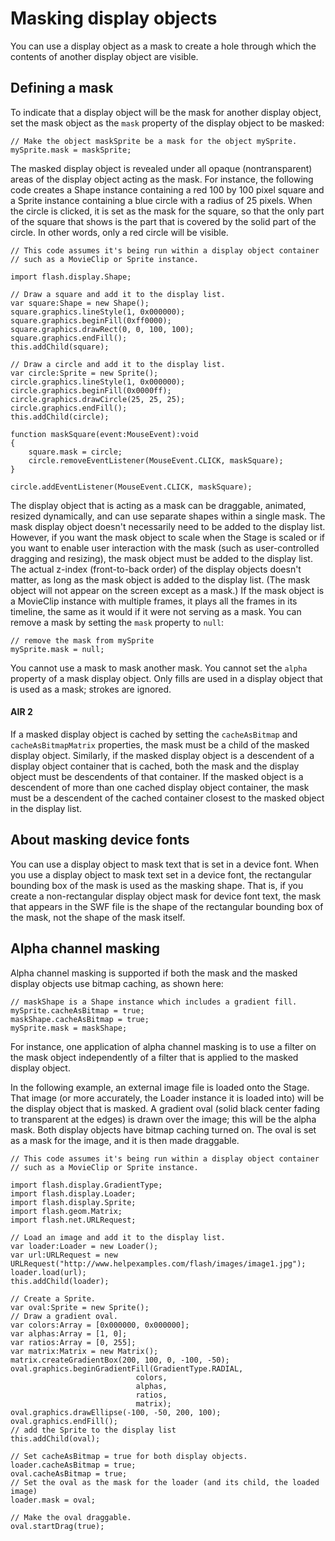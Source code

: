 # Masking display objects

You can use a display object as a mask to create a hole through which the
contents of another display object are visible.

## Defining a mask

To indicate that a display object will be the mask for another display object,
set the mask object as the `mask` property of the display object to be masked:

    // Make the object maskSprite be a mask for the object mySprite.
    mySprite.mask = maskSprite;

The masked display object is revealed under all opaque (nontransparent) areas of
the display object acting as the mask. For instance, the following code creates
a Shape instance containing a red 100 by 100 pixel square and a Sprite instance
containing a blue circle with a radius of 25 pixels. When the circle is clicked,
it is set as the mask for the square, so that the only part of the square that
shows is the part that is covered by the solid part of the circle. In other
words, only a red circle will be visible.

    // This code assumes it's being run within a display object container
    // such as a MovieClip or Sprite instance.

    import flash.display.Shape;

    // Draw a square and add it to the display list.
    var square:Shape = new Shape();
    square.graphics.lineStyle(1, 0x000000);
    square.graphics.beginFill(0xff0000);
    square.graphics.drawRect(0, 0, 100, 100);
    square.graphics.endFill();
    this.addChild(square);

    // Draw a circle and add it to the display list.
    var circle:Sprite = new Sprite();
    circle.graphics.lineStyle(1, 0x000000);
    circle.graphics.beginFill(0x0000ff);
    circle.graphics.drawCircle(25, 25, 25);
    circle.graphics.endFill();
    this.addChild(circle);

    function maskSquare(event:MouseEvent):void
    {
        square.mask = circle;
        circle.removeEventListener(MouseEvent.CLICK, maskSquare);
    }

    circle.addEventListener(MouseEvent.CLICK, maskSquare);

The display object that is acting as a mask can be draggable, animated, resized
dynamically, and can use separate shapes within a single mask. The mask display
object doesn't necessarily need to be added to the display list. However, if you
want the mask object to scale when the Stage is scaled or if you want to enable
user interaction with the mask (such as user-controlled dragging and resizing),
the mask object must be added to the display list. The actual z-index
(front-to-back order) of the display objects doesn't matter, as long as the mask
object is added to the display list. (The mask object will not appear on the
screen except as a mask.) If the mask object is a MovieClip instance with
multiple frames, it plays all the frames in its timeline, the same as it would
if it were not serving as a mask. You can remove a mask by setting the `mask`
property to `null`:

    // remove the mask from mySprite
    mySprite.mask = null;

You cannot use a mask to mask another mask. You cannot set the `alpha` property
of a mask display object. Only fills are used in a display object that is used
as a mask; strokes are ignored.

#### AIR 2

If a masked display object is cached by setting the `cacheAsBitmap` and
`cacheAsBitmapMatrix` properties, the mask must be a child of the masked display
object. Similarly, if the masked display object is a descendent of a display
object container that is cached, both the mask and the display object must be
descendents of that container. If the masked object is a descendent of more than
one cached display object container, the mask must be a descendent of the cached
container closest to the masked object in the display list.

## About masking device fonts

You can use a display object to mask text that is set in a device font. When you
use a display object to mask text set in a device font, the rectangular bounding
box of the mask is used as the masking shape. That is, if you create a
non-rectangular display object mask for device font text, the mask that appears
in the SWF file is the shape of the rectangular bounding box of the mask, not
the shape of the mask itself.

## Alpha channel masking

Alpha channel masking is supported if both the mask and the masked display
objects use bitmap caching, as shown here:

    // maskShape is a Shape instance which includes a gradient fill.
    mySprite.cacheAsBitmap = true;
    maskShape.cacheAsBitmap = true;
    mySprite.mask = maskShape;

For instance, one application of alpha channel masking is to use a filter on the
mask object independently of a filter that is applied to the masked display
object.

In the following example, an external image file is loaded onto the Stage. That
image (or more accurately, the Loader instance it is loaded into) will be the
display object that is masked. A gradient oval (solid black center fading to
transparent at the edges) is drawn over the image; this will be the alpha mask.
Both display objects have bitmap caching turned on. The oval is set as a mask
for the image, and it is then made draggable.

    // This code assumes it's being run within a display object container
    // such as a MovieClip or Sprite instance.

    import flash.display.GradientType;
    import flash.display.Loader;
    import flash.display.Sprite;
    import flash.geom.Matrix;
    import flash.net.URLRequest;

    // Load an image and add it to the display list.
    var loader:Loader = new Loader();
    var url:URLRequest = new URLRequest("http://www.helpexamples.com/flash/images/image1.jpg");
    loader.load(url);
    this.addChild(loader);

    // Create a Sprite.
    var oval:Sprite = new Sprite();
    // Draw a gradient oval.
    var colors:Array = [0x000000, 0x000000];
    var alphas:Array = [1, 0];
    var ratios:Array = [0, 255];
    var matrix:Matrix = new Matrix();
    matrix.createGradientBox(200, 100, 0, -100, -50);
    oval.graphics.beginGradientFill(GradientType.RADIAL,
                                colors,
                                alphas,
                                ratios,
                                matrix);
    oval.graphics.drawEllipse(-100, -50, 200, 100);
    oval.graphics.endFill();
    // add the Sprite to the display list
    this.addChild(oval);

    // Set cacheAsBitmap = true for both display objects.
    loader.cacheAsBitmap = true;
    oval.cacheAsBitmap = true;
    // Set the oval as the mask for the loader (and its child, the loaded image)
    loader.mask = oval;

    // Make the oval draggable.
    oval.startDrag(true);
